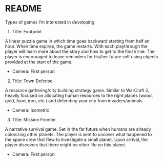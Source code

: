 # README

Types of games I'm interested in developing:

1. Title: Footprint

A linear puzzle game in which time goes backward starting from half an hour. When time expires, the game restarts. With each playthrough the player will learn more about the story and how to get to the finish line. The player is encouraged to leave reminders for his/her future self using objects provided at the start of the game.

* Camera: First person


2. Title: Town Defense

A resource gathering/city building strategy game. Similar to WarCraft 3, heavily focused on allocating human resources to the right places (wood, gold, food, iron, etc.) and defending your city from invaders/animals.

* Camera: Isometric


3. Title: Mission Frontier

A narrative survival game. Set in the far future when humans are already colonizing other planets. The player is sent to uncover what happened to the space crew that flew to investigate a small planet. Upon arrival, the player discovers that there might be other life on this planet.

* Camera: First person
